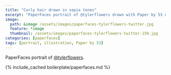 ```yaml
---
title: "Curly hair drawn in sepia tones"
excerpt: "PaperFaces portrait of @tylerflowers drawn with Paper by 53 on an iPad."
image: 
  path: &image /assets/images/paperfaces-tylerflowers-twitter.jpg 
  feature: *image
  thumbnail: /assets/images/paperfaces-tylerflowers-twitter-150.jpg
categories: [paperfaces]
tags: [portrait, illustration, Paper by 53]
---
```


PaperFaces portrait of [@tylerflowers](https://twitter.com/tylerflowers).

{% include_cached boilerplate/paperfaces.md %}
